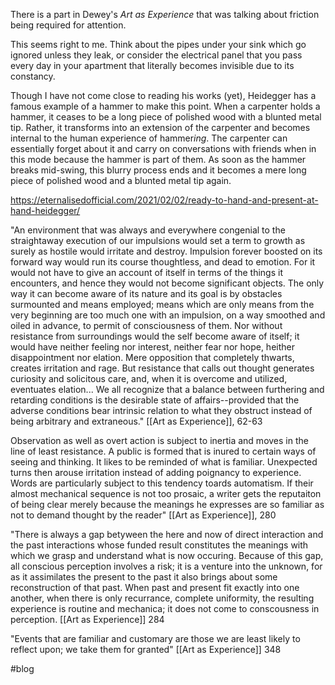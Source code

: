 There is a part in Dewey's *Art as Experience* that was talking about friction being required for attention.

This seems right to me. Think about the pipes under your sink which go ignored unless they leak, or consider the electrical panel that you pass every day in your apartment that literally becomes invisible due to its constancy. 

Though I have not come close to reading his works (yet), Heidegger has a famous example of a hammer to make this point. When a carpenter holds a hammer, it ceases to be a long piece of polished wood with a blunted metal tip. Rather, it transforms into an extension of the carpenter and becomes internal to the human experience of hammer*ing*. The carpenter can essentially forget about it and carry on conversations with friends when in this mode because the hammer is part of them. As soon as the hammer breaks mid-swing, this blurry process ends and it becomes a mere long piece of polished wood and a blunted metal tip again. 

https://eternalisedofficial.com/2021/02/02/ready-to-hand-and-present-at-hand-heidegger/

"An environment that was always and everywhere congenial to the straightaway execution of our impulsions would set a term to growth as surely as hostile would irritate and destroy. Impulsion forever boosted on its forward way would run its course thoughtless, and dead to emotion. For it would not have to give an account of itself in terms of the things it encounters, and hence they would not become significant objects. The only way it can become aware of its nature and its goal is by obstacles surmounted and means employed; means which are only means from the very beginning are too much one with an impulsion, on a way smoothed and oiled in advance, to permit of consciousness of them. Nor without resistance from surroundings would the self become aware of itself; it would have neither feeling nor interest, neither fear nor hope, heither disappointment nor elation. Mere opposition that completely thwarts, creates irritation and rage. But resistance that calls out thought generates curiosity and solicitous care, and, when it is overcome and utilized, eventuates elation... We all recognize that a balance between furthering and retarding conditions is the desirable state of affairs--provided that the adverse conditions bear intrinsic relation to what they obstruct instead of being arbitrary and extraneous."
	[[Art as Experience]], 62-63

Observation as well as overt action is subject to inertia and moves in the line of least resistance. A public is formed that is inured to certain ways of seeing and thinking. It likes to be reminded of what is familiar. Unexpected turns then arouse irritation instead of adding poignancy to experience. Words are particularly subject to this tendency toards automatism. If their almost mechanical sequence is not too prosaic, a writer gets the reputaiton of being clear merely because the meanings he expresses are so familiar as not to demand thought by the reader"
	[[Art as Experience]], 280

"There is always a gap betyween the here and now of direct interaction and the past interactions whose funded result constitutes the meanings with which we grasp and understand what is now occuring. Because of this gap, all conscious perception involves a risk; it is a venture into the unknown, for as it assimilates the present to the past it also brings about some reconstruction of that past. When past and present fit exactly into one another, when there is only recurrance, complete uniformity, the resulting experience is routine and mechanica; it does not come to conscousness in perception.
	[[Art as Experience]] 284

"Events that are familiar and customary are those we are least likely to reflect upon; we take them for granted"
	[[Art as Experience]] 348

#blog 